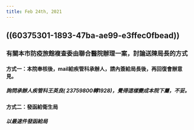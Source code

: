 ```yaml
---
title: Feb 24th, 2021
---
```


## ((60375301-1893-47ba-ae99-e3ffec0fbead))
### 有關本市防疫旅館複查委由聯合醫院辦理一案，討論送陳局長的方式
#### 方式一：本院奉核後，mail給疾管科承辦人，請內簽給局長後，再回復會辦意見。
##### 詢問承辦人疾管科王英良( 23759800轉1928)，覺得這樣變成本院下屬，不妥。
#### 方式二：發函給衛生局
##### 以最速件發函給局
